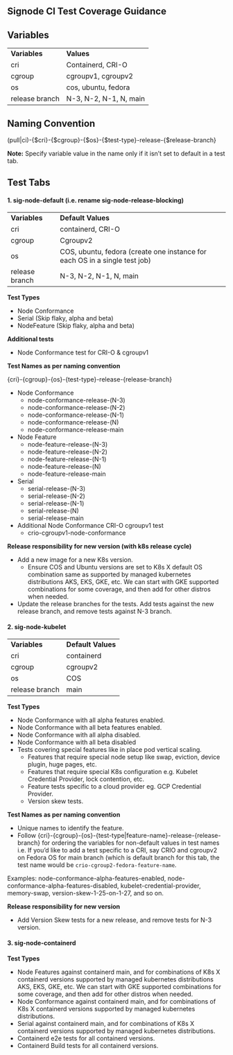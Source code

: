 ## Signode CI Test Coverage Guidance


## Variables


<table>
  <tr>
   <td><strong>Variables</strong>
   </td>
   <td><strong>Values</strong>
   </td>
  </tr>
  <tr>
   <td>cri
   </td>
   <td>Containerd, CRI-O
   </td>
  </tr>
  <tr>
   <td>cgroup
   </td>
   <td>cgroupv1, cgroupv2
   </td>
  </tr>
  <tr>
   <td>os
   </td>
   <td>cos, ubuntu, fedora
   </td>
  </tr>
  <tr>
   <td>release branch
   </td>
   <td>N-3, N-2, N-1, N, main
   </td>
  </tr>
</table>



## Naming Convention

(pull|ci)-{$cri}-{$cgroup}-{$os}-{$test-type}-release-{$release-branch}

**Note:** Specify variable value in the name only if it isn’t set to default in a test tab.


## Test Tabs

#### 1. **sig-node-default (i.e. rename sig-node-release-blocking)**

<table>
  <tr>
   <td>
<strong>Variables</strong>
   </td>
   <td><strong>Default Values</strong>
   </td>
  </tr>
  <tr>
   <td>cri
   </td>
   <td>containerd,  CRI-O
   </td>
  </tr>
  <tr>
   <td>cgroup
   </td>
   <td>Cgroupv2
   </td>
  </tr>
  <tr>
   <td>os
   </td>
   <td>COS, ubuntu, fedora (create one instance for each OS in a single test job)
   </td>
  </tr>
  <tr>
   <td>release branch
   </td>
   <td>N-3, N-2, N-1, N, main
   </td>
  </tr>
</table>


**Test Types**
* Node Conformance
* Serial (Skip flaky, alpha and beta)
* NodeFeature (Skip flaky, alpha and beta)

**Additional tests**
* Node Conformance test for CRI-O & cgroupv1

**Test Names as per naming convention**

{cri}-{cgroup}-{os}-{test-type}-release-{release-branch}

* Node Conformance
    * node-conformance-release-(N-3)
    * node-conformance-release-(N-2)
    * node-conformance-release-(N-1)
    * node-conformance-release-(N)
    * node-conformance-release-main
* Node Feature
    * node-feature-release-(N-3)
    * node-feature-release-(N-2)
    * node-feature-release-(N-1)
    * node-feature-release-(N)
    * node-feature-release-main
* Serial
    * serial-release-(N-3)
    * serial-release-(N-2)
    * serial-release-(N-1)
    * serial-release-(N)
    * serial-release-main
* Additional Node Conformance CRI-O cgroupv1 test
    * crio-cgroupv1-node-conformance

**Release responsibility for new version (with k8s release cycle)**
* Add a new image for a new K8s version.
    * Ensure COS and Ubuntu versions are set to K8s X default OS combination same as supported by managed kubernetes distributions AKS, EKS, GKE, etc. We can start with GKE supported combinations for some coverage, and then add for other distros when needed.
* Update the release branches for the tests. Add tests against the new release branch, and remove tests against N-3 branch.

#### 2. **sig-node-kubelet**

<table>
  <tr>
   <td>
<strong>Variables</strong>
   </td>
   <td><strong>Default Values</strong>
   </td>
  </tr>
  <tr>
   <td>cri
   </td>
   <td>containerd
   </td>
  </tr>
  <tr>
   <td>cgroup
   </td>
   <td>cgroupv2
   </td>
  </tr>
  <tr>
   <td>os
   </td>
   <td>COS
   </td>
  </tr>
  <tr>
   <td>release branch
   </td>
   <td>main
   </td>
  </tr>
</table>


**Test Types**
* Node Conformance with all alpha features enabled.
* Node Conformance with all beta features enabled.
* Node Conformance with all alpha disabled.
* Node Conformance with all beta disabled
* Tests covering special features like in place pod vertical scaling. 
    * Features that require special node setup like swap, eviction, device plugin, huge pages, etc.
    * Features that require special K8s configuration e.g. Kubelet Credential Provider, lock contention, etc.
    * Feature tests specific to a cloud provider eg. GCP Credential Provider.
    * Version skew tests.

**Test Names as per naming convention**
* Unique names to identify the feature.
* Follow {cri}-{cgroup}-{os}-{test-type|feature-name}-release-{release-branch} for ordering the variables for non-default values in test names i.e. If you’d like to add a test specific to a CRI, say CRIO and cgroupv2 on Fedora OS for main branch (which is default branch for this tab, the test name would be `crio-cgroup2-fedora-feature-name`.

Examples: node-conformance-alpha-features-enabled, node-conformance-alpha-features-disabled, kubelet-credential-provider, memory-swap, version-skew-1-25-on-1-27, and so on.

**Release responsibility for new version**
* Add Version Skew tests for a new release, and remove tests for N-3 version.

#### 3. **sig-node-containerd**

**Test Types**
* Node Features against containerd main, and for combinations of K8s X containerd versions supported by managed kubernetes distributions AKS, EKS, GKE, etc. We can start with GKE supported combinations for some coverage, and then add for other distros when needed.
* Node Conformance  against containerd main, and for combinations of K8s X containerd versions supported by managed kubernetes distributions.
* Serial  against containerd main, and for combinations of K8s X containerd versions supported by managed kubernetes distributions.
* Containerd e2e tests for all containerd versions.
* Containerd Build tests for all containerd versions.